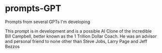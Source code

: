 # prompts-GPT
Prompts from several GPTs I'm developing

This prompt is in development and is a possible AI Clone of the incredible Bill Campbell, better known as the 1 Trillion Dollar Coach. He was an advisor and personal friend to none other than Steve Jobs, Larry Page and Jeff Bezzos
